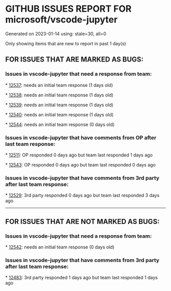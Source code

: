 
# GITHUB ISSUES REPORT FOR microsoft/vscode-jupyter


Generated on 2023-01-14 using: stale=30, all=0


Only showing items that are new to report in past 1 day(s)


## FOR ISSUES THAT ARE MARKED AS BUGS:


### Issues in vscode-jupyter that need a response from team:


\* [12537](https://github.com/microsoft/vscode-jupyter/issues/12537 "LaTeX not rendering in cell text/html encoded outputs when embedded inside html"): needs an initial team response (1 days old)

\* [12538](https://github.com/microsoft/vscode-jupyter/issues/12538 "Data viewer rounding large integers to incorrect values"): needs an initial team response (1 days old)

\* [12539](https://github.com/microsoft/vscode-jupyter/issues/12539 "Interactive window stuck with Python 3.11.1"): needs an initial team response (1 days old)

\* [12540](https://github.com/microsoft/vscode-jupyter/issues/12540 "Problem reconnecting to jupyter notebook"): needs an initial team response (1 days old)

\* [12544](https://github.com/microsoft/vscode-jupyter/issues/12544 "Jupyter PowerToys not working after updating latest realeased version of jupyter"): needs an initial team response (0 days old)

### Issues in vscode-jupyter that have comments from OP after last team response:


\* [12511](https://github.com/microsoft/vscode-jupyter/issues/12511 "[Bug] Infinite Recursion Leads to Kernel Death"): OP responded 0 days ago but team last responded 1 days ago

\* [12543](https://github.com/microsoft/vscode-jupyter/issues/12543 "Not able to run any cell on vscode"): OP responded 0 days ago but team last responded 0 days ago

### Issues in vscode-jupyter that have comments from 3rd party after last team response:


\* [12529](https://github.com/microsoft/vscode-jupyter/issues/12529 "Connecting to kernel: Python 3.9.7... loading to infinity"): 3rd party responded 0 days ago but team last responded 3 days ago

---

## FOR ISSUES THAT ARE NOT MARKED AS BUGS:


### Issues in vscode-jupyter that need a response from team:


\* [12542](https://github.com/microsoft/vscode-jupyter/issues/12542 "kernelspec not detected"): needs an initial team response (0 days old)

### Issues in vscode-jupyter that have comments from 3rd party after last team response:


\* [12483](https://github.com/microsoft/vscode-jupyter/issues/12483 "select kernel not selecting"): 3rd party responded 1 days ago but team last responded 1 days ago
